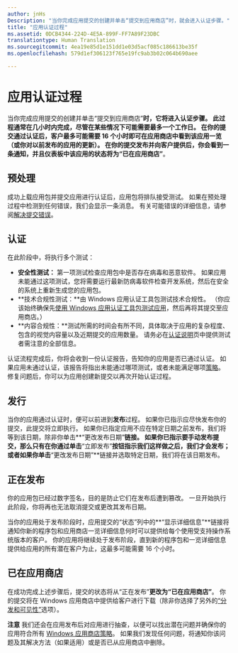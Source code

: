```yaml
---
author: jnHs
Description: "当你完成应用提交的创建并单击“提交到应用商店”时，就会进入认证步骤。"
title: "应用认证过程"
ms.assetid: 0DCB4344-224D-4E5A-899F-FF7A89F23DBC
translationtype: Human Translation
ms.sourcegitcommit: 4ea19e85d1e151dd1e03d5acf085c186613be35f
ms.openlocfilehash: 579d1ef306123f765e19fc9ab3b02c064b690aee

---
```


# 应用认证过程


当你完成应用提交的创建并单击“提交到应用商店”****时，它将进入认证步骤。 此过程通常在几小时内完成，尽管在某些情况下可能需要最多一个工作日。 在你的提交通过认证后，客户最多可能需要 16 个小时即可在应用商店中看到该应用一览（或你对以前发布的应用的更新）。 在你的提交发布并向客户提供后，你会看到一条通知，并且仪表板中该应用的状态将为“已在应用商店”****。

## 预处理

成功上载应用包并提交应用进行认证后，应用包将排队接受测试。 如果在预处理过程中检测到任何错误，我们会显示一条消息。 有关可能错误的详细信息，请参阅[解决提交错误](resolve-submission-errors.md)。

## 认证

在此阶段中，将执行多个测试：

-   **安全性测试：** 第一项测试检查应用包中是否存在病毒和恶意软件。 如果应用未能通过这项测试，您将需要运行最新防病毒软件检查开发系统，然后在安全的系统上重新生成您的应用包。
-   **技术合规性测试：**由 Windows 应用认证工具包测试技术合规性。 （你应该始终确保先[使用 Windows 应用认证工具包测试应用](../debug-test-perf/windows-app-certification-kit.md)，然后再将其提交至应用商店。）
-   **内容合规性：**测试所需的时间会有所不同，具体取决于应用的复杂程度、包含的视觉内容量以及近期提交的应用数量。 请务必在[认证说明](notes-for-certification.md)页中提供测试者需注意的全部信息。

认证流程完成后，你将会收到一份认证报告，告知你的应用是否已通过认证。 如果应用未通过认证，该报告将指出未能通过哪项测试，或者未能满足哪项[策略](https://msdn.microsoft.com/library/windows/apps/dn764944)。 修复问题后，你可以为应用创建新提交以再次开始认证过程。

## 发行

当你的应用通过认证时，便可以前进到**发布**过程。 如果你已指示应尽快发布你的提交，此提交将立即执行。 如果你已指定应用不应在特定日期之前发布，我们将等到该日期，除非你单击**“更改发布日期”**链接。 如果你已指示要手动发布提交，那么只有在你通过单击**“立即发布”**按钮指示我们这样做之后，我们才会发布；或者如果你单击**“更改发布日期”**链接并选取特定日期，我们将在该日期发布。

## 正在发布

你的应用包已经过数字签名，目的是防止它们在发布后遭到篡改。 一旦开始执行此阶段，你将再也无法取消提交或更改其发布日期。

当你的应用处于发布阶段时，应用提交的“状态”列中的**“显示详细信息”**链接将通知你新的程序包和应用商店一览详细信息何时可以提供给每个使用受支持操作系统版本的客户。 你的应用将继续处于发布阶段，直到新的程序包和一览详细信息提供给应用的所有潜在客户为止，这最多可能需要 16 个小时。 

## 已在应用商店 

在成功完成上述步骤后，提交的状态将从“正在发布”****更改为“已在应用商店”****。 你的提交将在 Windows 应用商店中提供给客户进行下载（除非你选择了另外的[“分发和可见性”](set-app-pricing-and-availability.md#distribution-and-visibility)选项）。 

**注意** 我们还会在应用发布后对应用进行抽查，以便可以找出潜在问题并确保你的应用符合所有 [Windows 应用商店策略](https://msdn.microsoft.com/library/windows/apps/dn764944)。 如果我们发现任何问题，将通知你该问题及其解决方法（如果适用）或是否已从应用商店中删除。

 

 

 







<!--HONumber=Jun16_HO5-->


